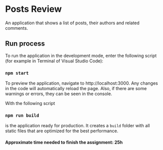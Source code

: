 # Posts Review

An application that shows a list of posts, their authors and related comments. 

## Run process

To run the application in the development mode, enter the following script (for example in Terminal of Visual Studio Code):

### `npm start`

To preview the application, navigate to http://localhost:3000. 
Any changes in the code will automatically reload the page.
Also, if there are some warnings or errors, they can be seen in the console.


With the following script
### `npm run build`

is the application ready for production. 
It creates a `build` folder with all static files that are optimized for the best performance.

#### Approximate time needed to finish the assignment: 25h